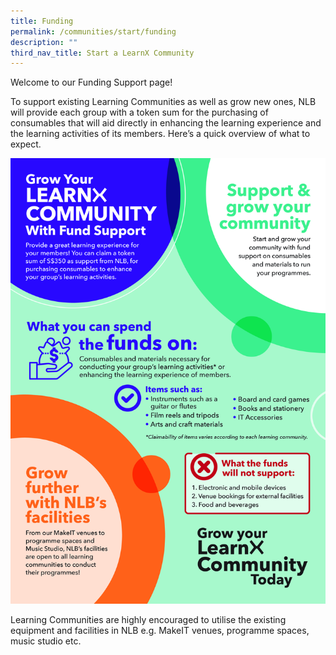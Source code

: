 ```yaml
---
title: Funding
permalink: /communities/start/funding
description: ""
third_nav_title: Start a LearnX Community
---
```

<style type="text/css">
/* Links */
.content a { color: #322987 !important; }
.content a:focus,
.content a:hover { color: #28216c !important; }

/* Button Outline */
.bp-button { padding-left: 1.5rem; padding-right: 1.5rem; }
.bp-button.is-primary-outline { border: 1px solid #322987; color: #322987; background-color: transparent; text-decoration: none; }
.bp-button.is-primary-outline:focus,
.bp-button.is-primary-outline:hover { border: 1px solid #322987; color: #cff2e8; background-color: #322987; text-decoration: none; }

/* Responsive Iframe */
.responsive-iframe { position: absolute; top: 0; left: 0; bottom: 0; right: 0; width: 100%; height: 100%; }
.responsive-iframe-container { position: relative; overflow: hidden; width: 100%; }
.responsive-iframe-container.ratio-16by9 { padding-top: 56.25%; }
.responsive-iframe-container.ratio-4by3 { padding-top: 75%; }
.responsive-iframe-container.ratio-3by2 { padding-top: 66.66%; }
.responsive-iframe-container.ratio-1by1 { padding-top: 100%; }
</style>
Welcome to our Funding Support page!

To support existing Learning Communities as well as grow new ones, NLB will provide each group with a token sum for the purchasing of consumables that will aid directly in enhancing the learning experience and the learning activities of its members. Here’s a quick overview of what to expect.

![Alt text for image on Isomer site](/images/learning-communities/2%20LEARNX-Community-Funding.jpg)

Learning Communities are highly encouraged to utilise the existing equipment and facilities in NLB e.g. MakeIT venues, programme spaces, music studio etc.

